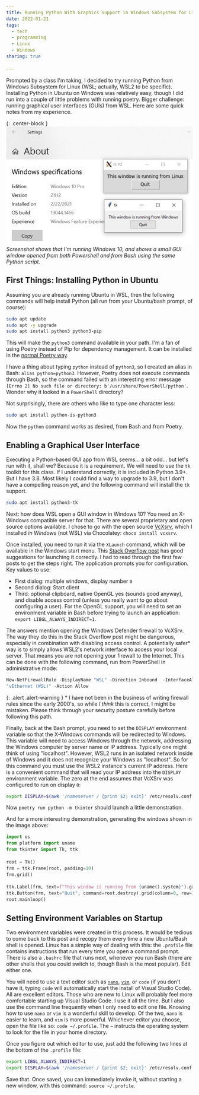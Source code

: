 ```yaml
---
title: Running Python With Graphics Support in Windows Subsystem for Linux (WSL)
date: 2022-01-21
tags:
  - tech
  - programming
  - Linux
  - Windows
sharing: true

---
```


Prompted by a class I'm taking, I decided to try running Python from Windows
Subsystem for Linux (WSL; actually, WSL2 to be specific). Installing Python in
Ubuntu on Windows was relatively easy, though I did run into a couple of little
problems with running poetry. Bigger challenge: running graphical user
interfaces (GUIs) from WSL. Here are some quick notes from my experience.

{: .center-block }
![Screenshot showing a small program displaying the operating system name](/images/python-xwindows-gui.jpg)
_Screenshot shows that I'm running Windows 10, and shows a small GUI window opened
from both Powershell and from Bash using the same Python script._

<!-- truncate -->

## First Things: Installing Python in Ubuntu

Assuming you are already running Ubuntu in WSL, then the following commands will
help install Python (all run from your Ubuntu/bash prompt, of course):

```bash
sudo apt update
sudo apt -y upgrade
sudo apt install python3 python3-pip
```

This will make the `python3` command available in your path. I'm a fan of using
Poetry instead of Pip for dependency management. It can be installed in the
[normal Poetry way](https://python-poetry.org/docs/).

I have a thing about typing `python` instead of `python3`, so I created an alias
in Bash: `alias python=python3`. However, Poetry does not execute commands
through Bash, so the command failed with an interesting error message `[Errno 2]
No such file or directory: b'/usr/share/PowerShell/python'`. Wonder why it
looked in a `PowerShell` directory?

Not surprisingly, there are others who like to type one character less:

```bash
sudo apt install python-is-python3
```

Now the `python` command works as desired, from Bash and from Poetry.

## Enabling a Graphical User Interface

Executing a Python-based GUI app from WSL seems... a bit odd... but let's run
with it, shall we? Because it is a requirement. We will need to use the `tk`
toolkit for this class. If I understand correctly, it is included in Python
3.9+. But I have 3.8. Most likely I could find a way to upgrade to 3.9, but I
don't have a compelling reason yet, and the following command will install the
`tk` support.

```bash
sudo apt install python3-tk
```

Next: how does WSL open a GUI window in Windows 10? You need an X-Windows
compatible server for that. There are several proprietary and open source
options available. I chose to go with the open source
[VcXsrv](https://sourceforge.net/projects/vcxsrv/), which I installed _in
Windows_ (not WSL) via Chocolatey: `choco install vcxsrv`.

Once installed, you need to run it via the `XLaunch` command, which will be
available in the Windows start menu. This [Stack Overflow
post](https://stackoverflow.com/questions/61110603/how-to-set-up-working-x11-forwarding-on-wsl2)
has good suggestions for launching it correctly. I had to read through the first
few posts to get the steps right. The application prompts you for configuration.
Key values to use:

* First dialog: multiple windows, display number `0`
* Second dialog: Start client
* Third: optional clipboard, native OpenGL yes (sounds good anyway), and disable
  access control (unless you really want to go about configuring a user). For
  the OpenGL support, you will need to set an environment variable in Bash
  before trying to launch an application: `export LIBGL_ALWAYS_INDIRECT=1`.

The answers mention opening the Windows Defender firewall to VcXSrv. The way
they do this in the Stack Overflow post might be dangerous, especially in
combination with disabling access control. A potentially safer* way is to simply
allows WSL2's network interface to access your local server. That means you are
not opening your firewall to the Internet. This can be done with the following
command, run from PowerShell in administrative mode:

```powershell
New-NetFirewallRule -DisplayName "WSL" -Direction Inbound  -InterfaceAlias
"vEthernet (WSL)" -Action Allow
```
{: .alert .alert-warning }
\* I have not been in the business of writing firewall rules since the early
2000's, so while _I think_ this is correct, I might be mistaken. Please think
through your security posture carefully before following this path.

Finally, back at the Bash prompt, you need to set the `DISPLAY` environment
variable so that the X-Windows commands will be redirected to Windows. This
variable will need to access Windows through the network, addressing the Windows
computer by server name or IP address. Typically one might think of using
"localhost". However, WSL2 runs in an isolated network inside of Windows and it
does not recognize your Windows as "localhost". So for this command you must use
the WSL2 instance's current IP address. Here is a convenient command that will
read your IP address into the `DISPLAY` environment variable. The zero at the
end assumes that VcXSrv was configured to run on display `0`:

```bash
export DISPLAY=$(awk '/nameserver / {print $2; exit}' /etc/resolv.conf 2>/dev/null):0
```

Now `poetry run python -m tkinter` should launch a little demonstration.

And for a more interesting demonstration, generating the windows shown in the
image above:

```python
import os
from platform import uname
from tkinter import Tk, ttk

root = Tk()
frm = ttk.Frame(root, padding=10)
frm.grid()

ttk.Label(frm, text=f"This window is running from {uname().system}").grid(column=0, row=0)
ttk.Button(frm, text="Quit", command=root.destroy).grid(column=0, row=1)
root.mainloop()
```

## Setting Environment Variables on Startup

Two environment variables were created in this process. It would be tedious to come back to
this post and recopy them every time a new Ubuntu/Bash shell is opened. Linux has a simple
way of dealing with this: the `.profile` file contains instructions that run every time
you open a command prompt. There is also a `.bashrc` file that runs next, whenever you run
Bash (there are other shells that you could switch to, though Bash is the most popular).
Edit either one.

You will need to use a text editor such as
[`nano`](https://www.howtogeek.com/howto/42980/the-beginners-guide-to-nano-the-linux-command-line-text-editor/),
[`vim`](https://www.computerhope.com/unix/vim.htm), or `code`
(if you don't have it, typing `code` will automatically start the install of Visual Studio
Code). All are excellent editors. Those who are new to Linux will probably feel more comfortable
starting up Visual Studio Code. I use it all the time. But I also use the command line frequently
when I only need to edit one file. Knowing how to use `nano` or `vim` is a wonderful skill
to develop. Of the two, `nano` is easier to learn, and `vim` is more powerful. Whichever
editor you choose, open the file like so: `code ~/.profile`. The `~` instructs the operating
system to look for the file in your home directory.

Once you figure out which editor to use, just add the following two lines at the bottom of
the `.profile` file:

```bash
export LIBGL_ALWAYS_INDIRECT=1
export DISPLAY=$(awk '/nameserver / {print $2; exit}' /etc/resolv.conf 2>/dev/null):0
```

Save that. Once saved, you can immediately invoke it, without starting a new window,
with this command: `source ~/.profile`.
